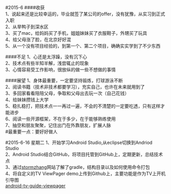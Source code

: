 #2015-6
####收获  
  1、说起来还是比较幸运的，毕业就签了某公司的offer，没有犹豫，从实习到正式入职<br/>
  2、从旱鸭子到深水区<br/>
  3、买了mac，给妈妈买了手机，姐姐妹妹买了衣服鞋子，外甥买了玩具<br/>
  4、给父母涨了脸，在北京好好混<br/>
  5、从一个没有项目经验的，到第一个、第二个项目，确确实实学到了不少东西<br/>
  
####不足
  1、心还是太浮躁，没有沉下心<br/>
  2、技术点有些半知半解，浅尝辄止的现象<br/>
  3、心情容易受工作影响，很放纵的做一些不想做的事情<br/>
  
####展望
  1、身体最重要，一定要坚持锻炼，打球游泳不断<br/>
  2、阅读书籍（技术非技术都要学习），充实自己，也许在未来就用到了<br/>
  3、多回家看看陪陪父母，争取和父母出去玩一次（自己花钱）<br/>
  4、给妹妹攒钱上大学<br/>
  5、稳扎稳打，把技术点一一再过一遍，不会的不清楚的一定要吃透，只有这样才能进步<br/>
  6、阅读一些开源框架，不在于多少，在于能够熟练使用<br/>
  7、抽空和朋友聚聚，记住出门在外靠朋友，扩展人脉<br/>
#最重要一点：要好好做人

#2015-6-16 星期二
1、开始学习Android Studio,从eclipse切换到Andriod Studio<br/>
2、Android Studio结合GitHub，将项目托管到GitHub上，定期更新，总结技术点<br/>
3、通过[stormzhang](http://www.stormzhang.com)网站了解了gradle，结构目录以及如何使用命令打包<br/>
4、将自定义的TV ViewPager demo上传到Github上，主要功能是作为TV上开机引导图<br/>
   [android-tv-guide-viewpager](https://github.com/whiskeyfei/android-tv-guide-viewpager.git)



  

